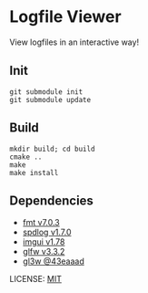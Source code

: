 Logfile Viewer
==============

View logfiles in an interactive way!

## Init
```
git submodule init
git submodule update
```

## Build
```
mkdir build; cd build
cmake ..
make
make install
```

## Dependencies

- [fmt v7.0.3](https://github.com/fmtlib/fmt)
- [spdlog v1.7.0](https://github.com/gabime/spdlog)
- [imgui v1.78](https://github.com/ocornut/imgui)
- [glfw v3.3.2](https://github.com/glfw/glfw)
- [gl3w @43eaaad](https://github.com/skaslev/gl3w)

LICENSE: [MIT](https://opensource.org/licenses/MIT)
